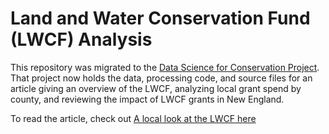 # Land and Water Conservation Fund (LWCF) Analysis


This repository was migrated to the [Data Science for Conservation Project](https://github.com/Data-Science-for-Conservation/LocalLWCF). That project now holds the data, processing code, and source files for an article giving an overview of the LWCF, analyzing local grant spend by county, and reviewing the impact of LWCF grants in New England.

To read the article, check out [A local look at the LWCF here](https://data-science-for-conservation.github.io/LocalLWCF/)
